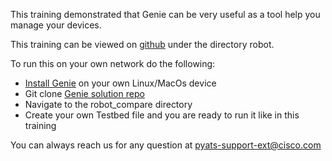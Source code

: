 This training demonstrated that Genie can be very useful as a tool help you
manage your devices.

This training can be viewed on
[github](https://github.com/jeaubin/katacoda-scenarios) under the directory
robot.

To run this on your own network do the following:

* [Install Genie](https://www.katacoda.com/jeaubin/scenarios/install) on your own Linux/MacOs device
* Git clone [Genie solution repo](https://github.com/CiscoTestAutomation/genie_solutions)
* Navigate to the robot_compare directory
* Create your own Testbed file and you are ready to run it like in this training

You can always reach us for any question at pyats-support-ext@cisco.com
